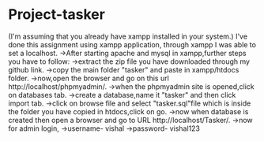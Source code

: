 # Project-tasker
(I'm assuming that you already have xampp installed in your system.) 
I've done this assignment using xampp application, through xampp I was able to set a localhost.
->After starting apache and mysql in xampp,further steps you have to follow:
->extract the zip file you have downloaded through my github link.
->copy the main folder "tasker" and paste in xampp/htdocs folder.
->now,open the browser and go on this url http://localhost/phpmyadmin/.
->when the phpmyadmin site is opened,click on databases tab.
->create a database,name it "tasker" and then click import tab.
->click on browse file and select "tasker.sql"file which is inside the folder you have copied in htdocs,click on go.
->now when database is created then open a browser and go to URL http://localhost/Tasker/.
->now for admin login, ->username- vishal 
                       ->password- vishal123
